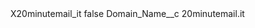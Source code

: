 <?xml version="1.0" encoding="UTF-8"?>
<CustomMetadata xmlns="http://soap.sforce.com/2006/04/metadata" xmlns:xsi="http://www.w3.org/2001/XMLSchema-instance" xmlns:xsd="http://www.w3.org/2001/XMLSchema">
    <label>X20minutemail_it</label>
    <protected>false</protected>
    <values>
        <field>Domain_Name__c</field>
        <value xsi:type="xsd:string">20minutemail.it</value>
    </values>
</CustomMetadata>

